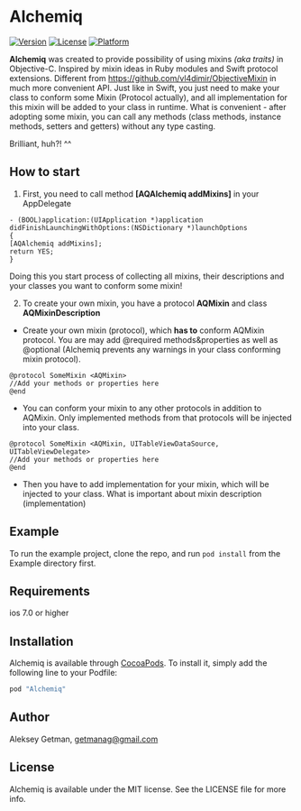 # Alchemiq

[![Version](https://img.shields.io/cocoapods/v/Alchemiq.svg?style=flat)](http://cocoapods.org/pods/Alchemiq)
[![License](https://img.shields.io/cocoapods/l/Alchemiq.svg?style=flat)](http://cocoapods.org/pods/Alchemiq)
[![Platform](https://img.shields.io/cocoapods/p/Alchemiq.svg?style=flat)](http://cocoapods.org/pods/Alchemiq)

**Alchemiq** was created to provide possibility of using mixins *(aka traits)* in Objective-C. 
Inspired by mixin ideas in Ruby modules and Swift protocol extensions. 
Different from https://github.com/vl4dimir/ObjectiveMixin in much more convenient API. 
Just like in Swift, you just need to make your class to conform some Mixin (Protocol actually), and all implementation for this mixin will be added to your class in runtime. 
What is convenient - after adopting some mixin, you can call any methods (class methods, instance methods, setters and getters) without any type casting.

Brilliant, huh?! ^^

## How to start

1. First, you need to call method **[AQAlchemiq addMixins]** in your AppDelegate

```obj-c
- (BOOL)application:(UIApplication *)application didFinishLaunchingWithOptions:(NSDictionary *)launchOptions
{
[AQAlchemiq addMixins];
return YES;
}
```
Doing this you start process of collecting all mixins, their descriptions and your classes you want to conform some mixin!

2. To create your own mixin, you have a protocol **AQMixin** and class **AQMixinDescription**
+ Create your own mixin (protocol), which **has to** conform AQMixin protocol. You are may add @required methods&properties as well as @optional (Alchemiq prevents any warnings in your class conforming mixin protocol).
```obj-c
@protocol SomeMixin <AQMixin>
//Add your methods or properties here
@end
```
+ You can conform your mixin to any other protocols in addition to AQMixin. Only implemented methods from that protocols will be injected into your class.
```obj-c
@protocol SomeMixin <AQMixin, UITableViewDataSource, UITableViewDelegate>
//Add your methods or properties here
@end
```
+ Then you have to add implementation for your mixin, which will be injected to your class. 
What is important about mixin description (implementation)
## Example

To run the example project, clone the repo, and run `pod install` from the Example directory first.

## Requirements
ios 7.0 or higher

## Installation

Alchemiq is available through [CocoaPods](http://cocoapods.org). To install
it, simply add the following line to your Podfile:

```ruby
pod "Alchemiq"
```


## Author

Aleksey Getman, getmanag@gmail.com

## License

Alchemiq is available under the MIT license. See the LICENSE file for more info.
